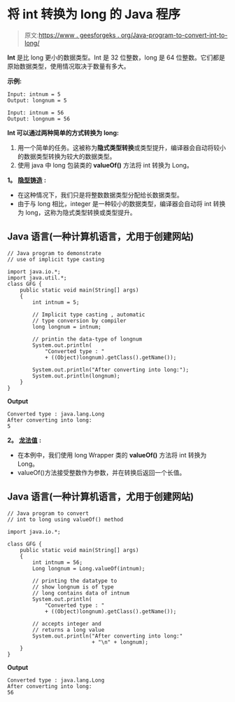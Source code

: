 # 将 int 转换为 long 的 Java 程序

> 原文:[https://www . geesforgeks . org/Java-program-to-convert-int-to-long/](https://www.geeksforgeeks.org/java-program-to-convert-int-to-long/)

**Int** 是比 long 更小的数据类型。Int 是 32 位整数，long 是 64 位整数。它们都是原始数据类型，使用情况取决于数量有多大。

**示例:**

```
Input: intnum = 5
Output: longnum = 5

Input: intnum = 56
Output: longnum = 56
```

**Int 可以通过两种简单的方式转换为 long:**

1.  用一个简单的任务。这被称为**隐式类型转换**或类型提升，编译器会自动将较小的数据类型转换为较大的数据类型。
2.  使用 java 中 long 包装类的 **valueOf()** 方法将 int 转换为 Long。

**1。** [**隐型铸造**](https://www.geeksforgeeks.org/type-conversion-java-examples/) **:**

*   在这种情况下，我们只是将整数数据类型分配给长数据类型。
*   由于与 long 相比，integer 是一种较小的数据类型，编译器会自动将 int 转换为 long，这称为隐式类型转换或类型提升。

## Java 语言(一种计算机语言，尤用于创建网站)

```
// Java program to demonstrate
// use of implicit type casting

import java.io.*;
import java.util.*;
class GFG {
    public static void main(String[] args)
    {
        int intnum = 5;

        // Implicit type casting , automatic
        // type conversion by compiler
        long longnum = intnum;

        // printin the data-type of longnum
        System.out.println(
            "Converted type : "
            + ((Object)longnum).getClass().getName());

        System.out.println("After converting into long:");
        System.out.println(longnum);
    }
}
```

**Output**

```
Converted type : java.lang.Long
After converting into long:
5
```

**2。** [**龙法值**](https://www.geeksforgeeks.org/java-lang-long-valueof-method-with-examples/) **:**

*   在本例中，我们使用 long Wrapper 类的 **valueOf()** 方法将 int 转换为 Long。
*   valueOf()方法接受整数作为参数，并在转换后返回一个长值。

## Java 语言(一种计算机语言，尤用于创建网站)

```
// Java program to convert
// int to long using valueOf() method

import java.io.*;

class GFG {
    public static void main(String[] args)
    {
        int intnum = 56;
        Long longnum = Long.valueOf(intnum);

        // printing the datatype to
        // show longnum is of type
        // long contains data of intnum
        System.out.println(
            "Converted type : "
            + ((Object)longnum).getClass().getName());

        // accepts integer and
        // returns a long value
        System.out.println("After converting into long:"
                           + "\n" + longnum);
    }
}
```

**Output**

```
Converted type : java.lang.Long
After converting into long:
56
```